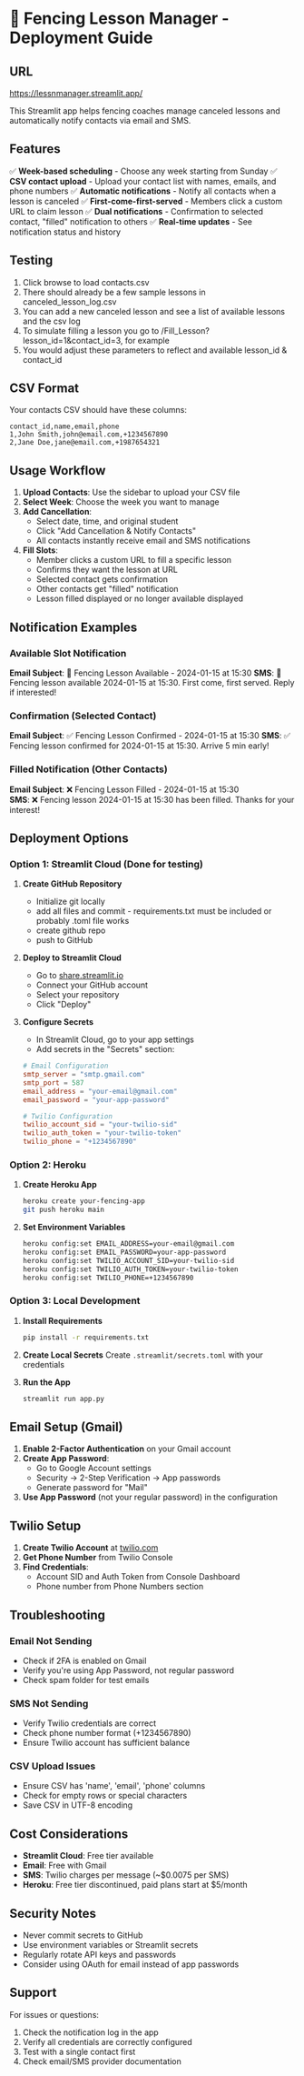 # 🤺 Fencing Lesson Manager - Deployment Guide


## URL
https://lessnmanager.streamlit.app/


This Streamlit app helps fencing coaches manage canceled lessons and automatically notify contacts via email and SMS.

## Features

✅ **Week-based scheduling** - Choose any week starting from Sunday
✅ **CSV contact upload** - Upload your contact list with names, emails, and phone numbers
✅ **Automatic notifications** - Notify all contacts when a lesson is canceled
✅ **First-come-first-served** - Members click a custom URL to claim lesson
✅ **Dual notifications** - Confirmation to selected contact, "filled" notification to others
✅ **Real-time updates** - See notification status and history

## Testing
1. Click browse to load contacts.csv
2. There should already be a few sample lessons in canceled_lesson_log.csv  
3. You can add a new canceled lesson and see a list of available lessons and the csv log
4. To simulate filling a lesson you go to /Fill_Lesson?lesson_id=1&contact_id=3, for example
5. You would adjust these parameters to reflect and available lesson_id & contact_id

## CSV Format

Your contacts CSV should have these columns:
```csv
contact_id,name,email,phone
1,John Smith,john@email.com,+1234567890
2,Jane Doe,jane@email.com,+1987654321
```

## Usage Workflow

1. **Upload Contacts**: Use the sidebar to upload your CSV file
2. **Select Week**: Choose the week you want to manage
3. **Add Cancellation**: 
   - Select date, time, and original student
   - Click "Add Cancellation & Notify Contacts"
   - All contacts instantly receive email and SMS notifications
4. **Fill Slots**:
   - Member clicks a custom URL to fill a specific lesson
   - Confirms they want the lesson at URL 
   - Selected contact gets confirmation
   - Other contacts get "filled" notification
   - Lesson filled displayed or no longer available displayed

## Notification Examples

### Available Slot Notification
**Email Subject**: 🤺 Fencing Lesson Available - 2024-01-15 at 15:30
**SMS**: 🤺 Fencing lesson available 2024-01-15 at 15:30. First come, first served. Reply if interested!

### Confirmation (Selected Contact)
**Email Subject**: ✅ Fencing Lesson Confirmed - 2024-01-15 at 15:30
**SMS**: ✅ Fencing lesson confirmed for 2024-01-15 at 15:30. Arrive 5 min early!

### Filled Notification (Other Contacts)
**Email Subject**: ❌ Fencing Lesson Filled - 2024-01-15 at 15:30  
**SMS**: ❌ Fencing lesson 2024-01-15 at 15:30 has been filled. Thanks for your interest!


## Deployment Options

### Option 1: Streamlit Cloud (Done for testing)

1. **Create GitHub Repository**
   - Initialize git locally 
   - add all files and commit - requirements.txt must be included or probably .toml file works  
   - create github repo
   - push to GitHub

2. **Deploy to Streamlit Cloud**
   - Go to [share.streamlit.io](https://share.streamlit.io)
   - Connect your GitHub account
   - Select your repository
   - Click "Deploy"

3. **Configure Secrets**
   - In Streamlit Cloud, go to your app settings
   - Add secrets in the "Secrets" section:
   ```toml
   # Email Configuration
   smtp_server = "smtp.gmail.com"
   smtp_port = 587
   email_address = "your-email@gmail.com"
   email_password = "your-app-password"
   
   # Twilio Configuration
   twilio_account_sid = "your-twilio-sid"
   twilio_auth_token = "your-twilio-token"
   twilio_phone = "+1234567890"
   ```

### Option 2: Heroku

1. **Create Heroku App**
   ```bash
   heroku create your-fencing-app
   git push heroku main
   ```

2. **Set Environment Variables**
   ```bash
   heroku config:set EMAIL_ADDRESS=your-email@gmail.com
   heroku config:set EMAIL_PASSWORD=your-app-password
   heroku config:set TWILIO_ACCOUNT_SID=your-twilio-sid
   heroku config:set TWILIO_AUTH_TOKEN=your-twilio-token
   heroku config:set TWILIO_PHONE=+1234567890
   ```

### Option 3: Local Development

1. **Install Requirements**
   ```bash
   pip install -r requirements.txt
   ```

2. **Create Local Secrets**
   Create `.streamlit/secrets.toml` with your credentials

3. **Run the App**
   ```bash
   streamlit run app.py
   ```

## Email Setup (Gmail)

1. **Enable 2-Factor Authentication** on your Gmail account
2. **Create App Password**:
   - Go to Google Account settings
   - Security → 2-Step Verification → App passwords
   - Generate password for "Mail"
3. **Use App Password** (not your regular password) in the configuration

## Twilio Setup

1. **Create Twilio Account** at [twilio.com](https://twilio.com)
2. **Get Phone Number** from Twilio Console
3. **Find Credentials**:
   - Account SID and Auth Token from Console Dashboard
   - Phone number from Phone Numbers section


## Troubleshooting

### Email Not Sending
- Check if 2FA is enabled on Gmail
- Verify you're using App Password, not regular password
- Check spam folder for test emails

### SMS Not Sending  
- Verify Twilio credentials are correct
- Check phone number format (+1234567890)
- Ensure Twilio account has sufficient balance

### CSV Upload Issues
- Ensure CSV has 'name', 'email', 'phone' columns
- Check for empty rows or special characters
- Save CSV in UTF-8 encoding

## Cost Considerations

- **Streamlit Cloud**: Free tier available
- **Email**: Free with Gmail
- **SMS**: Twilio charges per message (~$0.0075 per SMS)
- **Heroku**: Free tier discontinued, paid plans start at $5/month

## Security Notes

- Never commit secrets to GitHub
- Use environment variables or Streamlit secrets
- Regularly rotate API keys and passwords
- Consider using OAuth for email instead of app passwords

## Support

For issues or questions:
1. Check the notification log in the app
2. Verify all credentials are correctly configured
3. Test with a single contact first
4. Check email/SMS provider documentation